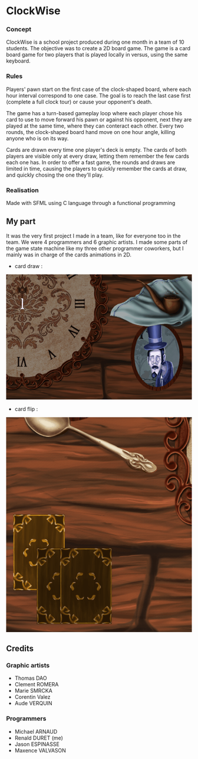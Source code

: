 # ClockWise

### Concept
ClockWise is a school project produced during one month in a team of 10 students. The objective was to create a 2D board game.
The game is a card board game for two players that is played locally in versus, using the same keyboard.


### Rules
Players' pawn start on the first case of the clock-shaped board, where each hour interval correspond to one case. The goal is to reach the last case first (complete a full clock tour) or cause your opponent's death.

The game has a turn-based gameplay loop where each player chose his card to use to move forward his pawn or against his opponent, next they are played at the same time, where they can conteract each other. Every two rounds, the clock-shaped board hand move on one hour angle, killing anyone who is on its way.

Cards are drawn every time one player's deck is empty. The cards of both players are visible only at every draw, letting them remember the few cards each one has.
In order to offer a fast game, the rounds and draws are limited in time, causing the players to quickly remember the cards at draw, and quickly chosing the one they'll play.


### Realisation
Made with SFML using C language through a functional programming


## My part

It was the very first project I made in a team, like for everyone too in the team. We were 4 programmers and 6 graphic artists.
I made some parts of the game state machine like my three other programmer coworkers, but I mainly was in charge of the cards animations in 2D.
- card draw : 

![card_draw]
- card flip :

![card_flip]

## Credits

### Graphic artists
- Thomas DAO
- Clement ROMERA
- Marie SMRCKA
- Corentin Valez
- Aude VERQUIN

### Programmers
- Michael ARNAUD
- Renald DURET (me)
- Jason ESPINASSE
- Maxence VALVASON

<!-- MEDIA FILES -------------------------------------------------------------------------------------------->
[card_draw]: https://github.com/LeRenald/ClockWise/blob/main/ClockWise_card_draw.gif
[card_flip]: https://github.com/LeRenald/ClockWise/blob/main/ClockWise_card_flip.gif
